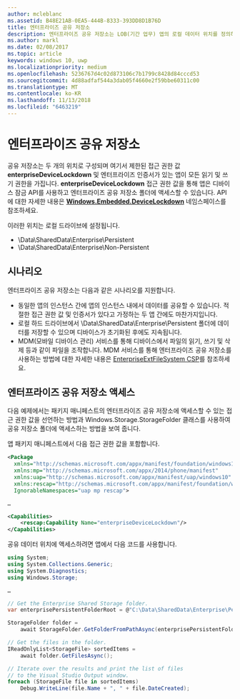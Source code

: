 ```yaml
---
author: mcleblanc
ms.assetid: B48E21AB-0EA5-444B-8333-393DD8D1B76D
title: 엔터프라이즈 공유 저장소
description: 엔터프라이즈 공유 저장소는 LOB(기간 업무) 앱의 로컬 데이터 위치를 정의하여 데이터를 공유합니다.
ms.author: markl
ms.date: 02/08/2017
ms.topic: article
keywords: windows 10, uwp
ms.localizationpriority: medium
ms.openlocfilehash: 5236767d4c02d873106c7b1799c8428d84cccd53
ms.sourcegitcommit: 4d88adfaf544a3dab05f4660e2f59bbe60311c00
ms.translationtype: MT
ms.contentlocale: ko-KR
ms.lasthandoff: 11/13/2018
ms.locfileid: "6463219"
---
```

# <a name="enterprise-shared-storage"></a>엔터프라이즈 공유 저장소

공유 저장소는 두 개의 위치로 구성되며 여기서 제한된 접근 권한 값 **enterpriseDeviceLockdown** 및 엔터프라이즈 인증서가 있는 앱이 모든 읽기 및 쓰기 권한을 가집니다. **enterpriseDeviceLockdown** 접근 권한 값을 통해 앱은 디바이스 잠금 API를 사용하고 엔터프라이즈 공유 저장소 폴더에 액세스할 수 있습니다. API에 대한 자세한 내용은 [**Windows.Embedded.DeviceLockdown**](http://go.microsoft.com/fwlink/?LinkId=699331) 네임스페이스를 참조하세요.  

이러한 위치는 로컬 드라이브에 설정됩니다.
- \Data\SharedData\Enterprise\Persistent
- \Data\SharedData\Enterprise\Non-Persistent

## <a name="scenarios"></a>시나리오

엔터프라이즈 공유 저장소는 다음과 같은 시나리오를 지원합니다.

- 동일한 앱의 인스턴스 간에 앱의 인스턴스 내에서 데이터를 공유할 수 있습니다. 적절한 접근 권한 값 및 인증서가 있다고 가정하는 두 앱 간에도 마찬가지입니다.
- 로컬 하드 드라이브에서 \Data\SharedData\Enterprise\Persistent 폴더에 데이터를 저장할 수 있으며 디바이스가 초기화된 후에도 지속됩니다.
- MDM(모바일 디바이스 관리) 서비스를 통해 디바이스에서 파일의 읽기, 쓰기 및 삭제 등과 같이 파일을 조작합니다. MDM 서비스를 통해 엔터프라이즈 공유 저장소를 사용하는 방법에 대한 자세한 내용은 [EnterpriseExtFileSystem CSP](http://go.microsoft.com/fwlink/?LinkId=699333)를 참조하세요.

## <a name="access-enterprise-shared-storage"></a>엔터프라이즈 공유 저장소 액세스

다음 예제에서는 패키지 매니페스트의 엔터프라이즈 공유 저장소에 액세스할 수 있는 접근 권한 값을 선언하는 방법과 Windows.Storage.StorageFolder 클래스를 사용하여 공유 저장소 폴더에 액세스하는 방법을 보여 줍니다.

앱 패키지 매니페스트에서 다음 접근 권한 값을 포함합니다.

```xml
<Package
  xmlns="http://schemas.microsoft.com/appx/manifest/foundation/windows10"
  xmlns:mp="http://schemas.microsoft.com/appx/2014/phone/manifest"
  xmlns:uap="http://schemas.microsoft.com/appx/manifest/uap/windows10"
  xmlns:rescap="http://schemas.microsoft.com/appx/manifest/foundation/windows10/restrictedcapabilities"
  IgnorableNamespaces="uap mp rescap">

…

<Capabilities>
    <rescap:Capability Name="enterpriseDeviceLockdown"/>
</Capabilities>
```

공유 데이터 위치에 액세스하려면 앱에서 다음 코드를 사용합니다.

```csharp
using System;
using System.Collections.Generic;
using System.Diagnostics;
using Windows.Storage;

…

// Get the Enterprise Shared Storage folder.
var enterprisePersistentFolderRoot = @"C:\Data\SharedData\Enterprise\Persistent";

StorageFolder folder =
    await StorageFolder.GetFolderFromPathAsync(enterprisePersistentFolderRoot);

// Get the files in the folder.
IReadOnlyList<StorageFile> sortedItems =
    await folder.GetFilesAsync();

// Iterate over the results and print the list of files
// to the Visual Studio Output window.
foreach (StorageFile file in sortedItems)
    Debug.WriteLine(file.Name + ", " + file.DateCreated);
```

